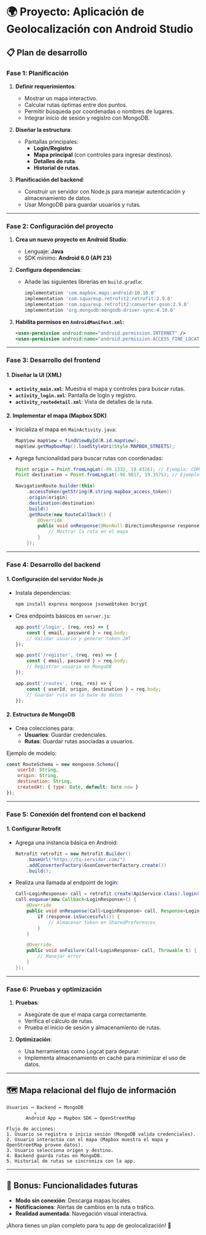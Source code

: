 # 🌍 Proyecto: Aplicación de Geolocalización con Android Studio

## 📋 Plan de desarrollo

### **Fase 1: Planificación**
1. **Definir requerimientos**:
   - Mostrar un mapa interactivo.
   - Calcular rutas óptimas entre dos puntos.
   - Permitir búsqueda por coordenadas o nombres de lugares.
   - Integrar inicio de sesión y registro con MongoDB.
   
2. **Diseñar la estructura**:
   - Pantallas principales:
     - **Login/Registro**
     - **Mapa principal** (con controles para ingresar destinos).
     - **Detalles de ruta**.
     - **Historial de rutas**.

3. **Planificación del backend**:
   - Construir un servidor con Node.js para manejar autenticación y almacenamiento de datos.
   - Usar MongoDB para guardar usuarios y rutas.

---

### **Fase 2: Configuración del proyecto**
1. **Crea un nuevo proyecto en Android Studio**:
   - Lenguaje: **Java**
   - SDK mínimo: **Android 6.0 (API 23)**

2. **Configura dependencias**:
   - Añade las siguientes librerías en `build.gradle`:
     ```gradle
     implementation 'com.mapbox.maps:android:10.10.0'
     implementation 'com.squareup.retrofit2:retrofit:2.9.0'
     implementation 'com.squareup.retrofit2:converter-gson:2.9.0'
     implementation 'org.mongodb:mongodb-driver-sync:4.10.0'
     ```

3. **Habilita permisos en `AndroidManifest.xml`**:
   ```xml
   <uses-permission android:name="android.permission.INTERNET" />
   <uses-permission android:name="android.permission.ACCESS_FINE_LOCATION" />
   ```

---

### **Fase 3: Desarrollo del frontend**

#### **1. Diseñar la UI (XML)**
- **`activity_main.xml`**: Muestra el mapa y controles para buscar rutas.
- **`activity_login.xml`**: Pantalla de login y registro.
- **`activity_routedetail.xml`**: Vista de detalles de la ruta.

#### **2. Implementar el mapa (Mapbox SDK)**
- Inicializa el mapa en `MainActivity.java`:
  ```java
  MapView mapView = findViewById(R.id.mapView);
  mapView.getMapboxMap().loadStyleUri(Style.MAPBOX_STREETS);
  ```

- Agrega funcionalidad para buscar rutas con coordenadas:
  ```java
  Point origin = Point.fromLngLat(-99.1332, 19.4326); // Ejemplo: CDMX
  Point destination = Point.fromLngLat(-98.9817, 19.3575); // Ejemplo: Puebla

  NavigationRoute.builder(this)
      .accessToken(getString(R.string.mapbox_access_token))
      .origin(origin)
      .destination(destination)
      .build()
      .getRoute(new RouteCallback() {
          @Override
          public void onResponse(@NonNull DirectionsResponse response) {
              // Mostrar la ruta en el mapa
          }
      });
  ```

---

### **Fase 4: Desarrollo del backend**

#### **1. Configuración del servidor Node.js**
- Instala dependencias:
  ```bash
  npm install express mongoose jsonwebtoken bcrypt
  ```

- Crea endpoints básicos en `server.js`:
  ```javascript
  app.post('/login', (req, res) => {
      const { email, password } = req.body;
      // Validar usuario y generar token JWT
  });

  app.post('/register', (req, res) => {
      const { email, password } = req.body;
      // Registrar usuario en MongoDB
  });

  app.post('/routes', (req, res) => {
      const { userId, origin, destination } = req.body;
      // Guardar ruta en la base de datos
  });
  ```

#### **2. Estructura de MongoDB**
- Crea colecciones para:
  - **Usuarios**: Guardar credenciales.
  - **Rutas**: Guardar rutas asociadas a usuarios.

Ejemplo de modelo:
```javascript
const RouteSchema = new mongoose.Schema({
    userId: String,
    origin: String,
    destination: String,
    createdAt: { type: Date, default: Date.now }
});
```

---

### **Fase 5: Conexión del frontend con el backend**

#### **1. Configurar Retrofit**
- Agrega una instancia básica en Android:
  ```java
  Retrofit retrofit = new Retrofit.Builder()
      .baseUrl("https://tu-servidor.com/")
      .addConverterFactory(GsonConverterFactory.create())
      .build();
  ```

- Realiza una llamada al endpoint de login:
  ```java
  Call<LoginResponse> call = retrofit.create(ApiService.class).login(new LoginRequest(email, password));
  call.enqueue(new Callback<LoginResponse>() {
      @Override
      public void onResponse(Call<LoginResponse> call, Response<LoginResponse> response) {
          if (response.isSuccessful()) {
              // Almacenar token en SharedPreferences
          }
      }

      @Override
      public void onFailure(Call<LoginResponse> call, Throwable t) {
          // Manejar error
      }
  });
  ```

---

### **Fase 6: Pruebas y optimización**
1. **Pruebas**:
   - Asegúrate de que el mapa carga correctamente.
   - Verifica el cálculo de rutas.
   - Prueba el inicio de sesión y almacenamiento de rutas.

2. **Optimización**:
   - Usa herramientas como Logcat para depurar.
   - Implementa almacenamiento en caché para minimizar el uso de datos.

---

## 🗺️ Mapa relacional del flujo de información
```plaintext
Usuarios ↔ Backend ↔ MongoDB
          ↓
       Android App ↔ Mapbox SDK ↔ OpenStreetMap

Flujo de acciones:
1. Usuario se registra o inicia sesión (MongoDB valida credenciales).
2. Usuario interactúa con el mapa (Mapbox muestra el mapa y OpenStreetMap provee datos).
3. Usuario selecciona origen y destino.
4. Backend guarda rutas en MongoDB.
5. Historial de rutas se sincroniza con la app.
```

---

## 🌟 Bonus: Funcionalidades futuras
- **Modo sin conexión**: Descarga mapas locales.
- **Notificaciones**: Alertas de cambios en la ruta o tráfico.
- **Realidad aumentada**: Navegación visual interactiva.

¡Ahora tienes un plan completo para tu app de geolocalización! 🚀
